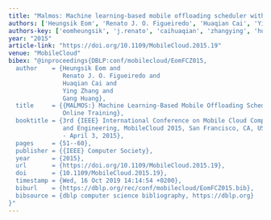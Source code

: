```yaml
---
title: "Malmos: Machine learning-based mobile offloading scheduler with online training"
authors: ['Heungsik Eom', 'Renato J. O. Figueiredo', 'Huaqian Cai', 'Ying Zhang 0012', 'Gang Huang 0001']
authors-key: ['eomheungsik', 'j.renato', 'caihuaqian', 'zhangying', 'huanggang']
year: "2015"
article-link: "https://doi.org/10.1109/MobileCloud.2015.19"
venue: "MobileCloud"
bibex: "@inproceedings{DBLP:conf/mobilecloud/EomFCZ015,
  author    = {Heungsik Eom and
               Renato J. O. Figueiredo and
               Huaqian Cai and
               Ying Zhang and
               Gang Huang},
  title     = {{MALMOS:} Machine Learning-Based Mobile Offloading Scheduler with
               Online Training},
  booktitle = {3rd {IEEE} International Conference on Mobile Cloud Computing, Services,
               and Engineering, MobileCloud 2015, San Francisco, CA, USA, March 30
               - April 3, 2015},
  pages     = {51--60},
  publisher = {{IEEE} Computer Society},
  year      = {2015},
  url       = {https://doi.org/10.1109/MobileCloud.2015.19},
  doi       = {10.1109/MobileCloud.2015.19},
  timestamp = {Wed, 16 Oct 2019 14:14:54 +0200},
  biburl    = {https://dblp.org/rec/conf/mobilecloud/EomFCZ015.bib},
  bibsource = {dblp computer science bibliography, https://dblp.org}
}"
---
```

